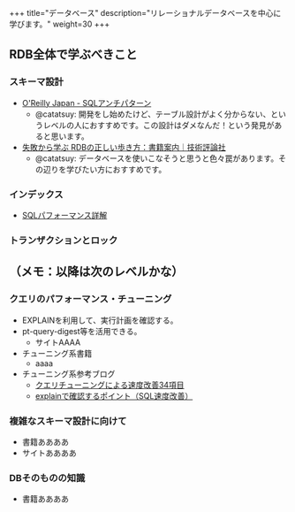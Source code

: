 +++
title="データベース"
description="リレーショナルデータベースを中心に学びます。"
weight=30
+++

## RDB全体で学ぶべきこと

### スキーマ設計

- [O'Reilly Japan - SQLアンチパターン](https://www.oreilly.co.jp/books/9784873115894/)
  - @catatsuy: 開発をし始めたけど、テーブル設計がよく分からない、というレベルの人におすすめです。この設計はダメなんだ！という発見があると思います。
- [失敗から学ぶ RDBの正しい歩き方：書籍案内｜技術評論社](https://gihyo.jp/book/2019/978-4-297-10408-5)
  - @catatsuy: データベースを使いこなそうと思うと色々罠があります。その辺りを学びたい方におすすめです。

### インデックス

- [SQLパフォーマンス詳解](https://sql-performance-explained.jp/)

### トランザクションとロック


## （メモ：以降は次のレベルかな）

### クエリのパフォーマンス・チューニング

- EXPLAINを利用して、実行計画を確認する。
- pt-query-digest等を活用できる。
  - サイトAAAA
- チューニング系書籍
  - aaaa
- チューニング系参考ブログ
  - [<MySQL>クエリチューニングによる速度改善34項目](https://qiita.com/ichi_zamurai/items/fdbe3872a505c22ee431)
  - [explainで確認するポイント（SQL速度改善）](https://zenn.dev/o2z/articles/a744523f34ac40)

### 複雑なスキーマ設計に向けて

- 書籍ああああ
- サイトああああ

### DBそのものの知識

- 書籍ああああ
